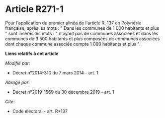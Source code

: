 # Article R271-1

Pour l'application du premier alinéa de l'article R. 137 en Polynésie française, après les mots : " Dans les communes de 1
000 habitants et plus " sont insérés les mots : " n'ayant pas de communes associées et dans les communes de 3 500 habitants
et plus composées de communes associées dont chaque commune associée compte 1 000 habitants et plus ".

**Liens relatifs à cet article**

_Modifié par_:

  - Décret n°2014-310 du 7 mars 2014 - art. 1

_Abrogé par_:

  - Décret n°2019-1569 du 30 décembre 2019 - art. 1

_Cite_:

  - Code électoral - art. R*137
